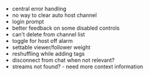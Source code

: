 - central error handling
- no way to clear auto host channel
- login prompt
- better feedback on some disabled controls
- can't delete from channel list
- toggle for host off alarm
- settable viewer/follower weight
- reshuffling while adding tags
- disconnect from chat when not relevant?
- streams not found? - need more context information

